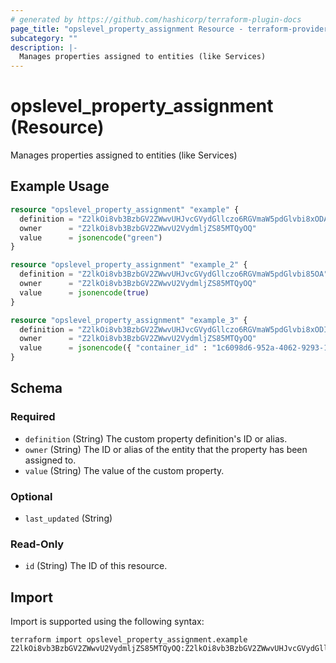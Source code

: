 ```yaml
---
# generated by https://github.com/hashicorp/terraform-plugin-docs
page_title: "opslevel_property_assignment Resource - terraform-provider-opslevel"
subcategory: ""
description: |-
  Manages properties assigned to entities (like Services)
---
```


# opslevel_property_assignment (Resource)

Manages properties assigned to entities (like Services)

## Example Usage

```terraform
resource "opslevel_property_assignment" "example" {
  definition = "Z2lkOi8vb3BzbGV2ZWwvUHJvcGVydGllczo6RGVmaW5pdGlvbi8xODA"
  owner      = "Z2lkOi8vb3BzbGV2ZWwvU2VydmljZS85MTQyOQ"
  value      = jsonencode("green")
}

resource "opslevel_property_assignment" "example_2" {
  definition = "Z2lkOi8vb3BzbGV2ZWwvUHJvcGVydGllczo6RGVmaW5pdGlvbi85OA"
  owner      = "Z2lkOi8vb3BzbGV2ZWwvU2VydmljZS85MTQyOQ"
  value      = jsonencode(true)
}

resource "opslevel_property_assignment" "example_3" {
  definition = "Z2lkOi8vb3BzbGV2ZWwvUHJvcGVydGllczo6RGVmaW5pdGlvbi8xODI"
  owner      = "Z2lkOi8vb3BzbGV2ZWwvU2VydmljZS85MTQyOQ"
  value      = jsonencode({ "container_id" : "1c6098d6-952a-4062-9293-1dc06e991118", "container_name" : "gcr.io/containername" })
}
```

<!-- schema generated by tfplugindocs -->
## Schema

### Required

- `definition` (String) The custom property definition's ID or alias.
- `owner` (String) The ID or alias of the entity that the property has been assigned to.
- `value` (String) The value of the custom property.

### Optional

- `last_updated` (String)

### Read-Only

- `id` (String) The ID of this resource.

## Import

Import is supported using the following syntax:

```shell
terraform import opslevel_property_assignment.example Z2lkOi8vb3BzbGV2ZWwvU2VydmljZS85MTQyOQ:Z2lkOi8vb3BzbGV2ZWwvUHJvcGVydGllczo6RGVmaW5pdGlvbi8xODA
```
